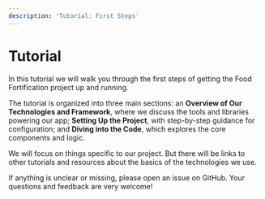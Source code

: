 ```yaml
---
description: 'Tutorial: First Steps'
---
```


# Tutorial



In this tutorial we will walk you through the first steps of getting the Food Fortification project up and running.

The tutorial is organized into three main sections: an **Overview of Our Technologies and Framework**, where we discuss the tools and libraries powering our app; **Setting Up the Project**, with step-by-step guidance for configuration; and **Diving into the Code**, which explores the core components and logic.

We will focus on things specific to our project. But there will be links to other tutorials and resources about the basics of the technologies we use.

If anything is unclear or missing, please open an issue on GitHub. Your questions and feedback are very welcome!

